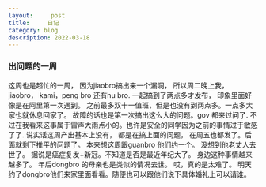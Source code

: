 ```yaml
---
layout:     post
title:     日记
category: blog
description: 2022-03-18
---
```


### 出问题的一周
  这周也是超忙的一周， 因为jiaobro搞出来一个漏洞， 所以周二晚上我， jiaobro， kami，peng bro 还有hu bro. 一起搞到了两点多才发布， 印象里面好像是在阿里第一次遇到。 之前最多双十一值班，但是也没有到两点多。一点多大家也就休息回家了。 故障的话也是第一次搞出这么大的问题。gov 都来过问了. 不过在我看来这事属于雷声大雨点小的。也许是安全的同学因为之前的事情过于敏感了了. 说实话这周产出基本上没有， 都是在搞上面的问题， 在周五也都发了。后面就剩下推平的问题了。
  本来想这周跟guanbro 他们约一个。 没想到他老丈人去世了。 据说是癌症复发+新冠。不知道是否是最近年纪大了。 身边这种事情越来越多了。 年后dongbro 的母亲也是类似的情况去世。 哎，真的是太难了。 明天约了dongbro他们来家里面看看。随便也可以跟他们说下具体婚礼上可以请谁。
